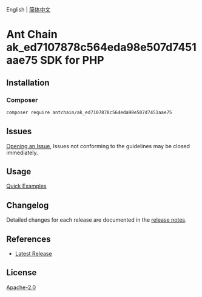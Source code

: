 English | [简体中文](README-CN.md)

# Ant Chain ak_ed7107878c564eda98e507d7451aae75 SDK for PHP

## Installation

### Composer

```bash
composer require antchain/ak_ed7107878c564eda98e507d7451aae75
```

## Issues

[Opening an Issue](https://github.com/alipay/antchain-openapi-prod-sdk/issues/new), Issues not conforming to the guidelines may be closed immediately.

## Usage

[Quick Examples](https://github.com/alipay/antchain-openapi-prod-sdk/blob/master/docs/0-Examples-EN.md#quick-examples)

## Changelog

Detailed changes for each release are documented in the [release notes](./ChangeLog.txt).

## References

* [Latest Release](https://github.com/antchain-openapi-sdk-php)

## License

[Apache-2.0](http://www.apache.org/licenses/LICENSE-2.0)
